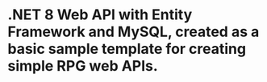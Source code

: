 # .NET 8 Web API with Entity Framework and MySQL, created as a basic sample template for creating simple RPG web APIs.
